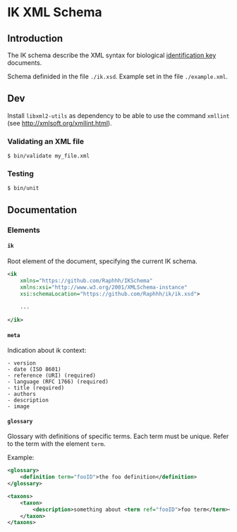 # IK XML Schema

## Introduction

The IK schema describe the XML syntax for biological [identification key](https://en.wikipedia.org/wiki/Identification_key) documents.

Schema definided in the file `./ik.xsd`.
Example set in the file `./example.xml`.


## Dev

Install `libxml2-utils` as dependency to be able to use the command `xmllint` (see http://xmlsoft.org/xmllint.html).

### Validating an XML file

 ```shell
 $ bin/validate my_file.xml
 ```

### Testing

 ```shell
 $ bin/unit
 ```


## Documentation

### Elements
 
#### `ik`

Root element of the document, specifying the current IK schema.

```xml
<ik 
	xmlns="https://github.com/Raphhh/IKSchema"
	xmlns:xsi="http://www.w3.org/2001/XMLSchema-instance"
	xsi:schemaLocation="https://github.com/Raphhh/ik/ik.xsd">
	
	...
	
</ik>
```

#### `meta`

Indication about ik context:

    - version
    - date (ISO 8601)
    - reference (URI) (required)
    - language (RFC 1766) (required)
    - title (required)
    - authors
    - description
    - image

#### `glossary`

Glossary with definitions of specific terms. Each term must be unique. Refer to the term with the element `term`.

Example:

```xml
<glossary>
    <definition term="fooID">the foo definition</definition>
</glossary>
```
```xml
<taxons>
    <taxon>
        <description>something about <term ref="fooID">foo term</term></description>
    </taxon>
</taxons>
```
